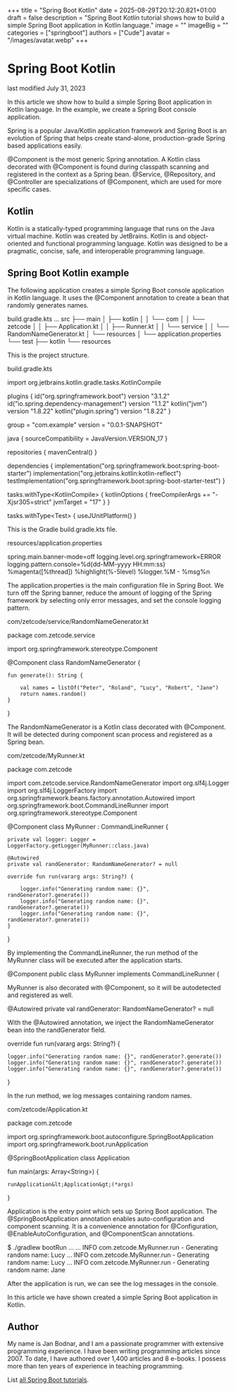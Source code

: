 +++
title = "Spring Boot Kotlin"
date = 2025-08-29T20:12:20.821+01:00
draft = false
description = "Spring Boot Kotlin tutorial shows how to build a simple Spring Boot application in Kotlin language."
image = ""
imageBig = ""
categories = ["springboot"]
authors = ["Cude"]
avatar = "/images/avatar.webp"
+++

# Spring Boot Kotlin

last modified July 31, 2023

In this article we show how to build a simple Spring Boot application in Kotlin
language. In the example, we create a Spring Boot console application.

Spring is a popular Java/Kotlin application framework and Spring
Boot is an evolution of Spring that helps create stand-alone,
production-grade Spring based applications easily.

@Component is the most generic Spring annotation. A Kotlin class
decorated with @Component is found during classpath scanning and
registered in the context as a Spring bean. @Service,
@Repository, and @Controller are specializations of
@Component, which are used for more specific cases.

## Kotlin

Kotlin is a statically-typed programming language that runs on the Java virtual
machine. Kotlin was created by JetBrains. Kotlin is and object-oriented and
functional programming language. Kotlin was designed to be a pragmatic, concise,
safe, and interoperable programming language.

## Spring Boot Kotlin example

The following application creates a simple Spring Boot console application in
Kotlin language. It uses the @Component annotation to create a bean
that randomly generates names.

build.gradle.kts
...
src
├── main
│   ├── kotlin
│   │   └── com
│   │       └── zetcode
│   │           ├── Application.kt
│   │           ├── Runner.kt
│   │           └── service
│   │               └── RandomNameGenerator.kt
│   └── resources
│       └── application.properties
└── test
    ├── kotlin
    └── resources

This is the project structure.

build.gradle.kts
  

import org.jetbrains.kotlin.gradle.tasks.KotlinCompile

plugins {
    id("org.springframework.boot") version "3.1.2"
    id("io.spring.dependency-management") version "1.1.2"
    kotlin("jvm") version "1.8.22"
    kotlin("plugin.spring") version "1.8.22"
}

group = "com.example"
version = "0.0.1-SNAPSHOT"

java {
    sourceCompatibility = JavaVersion.VERSION_17
}

repositories {
    mavenCentral()
}

dependencies {
    implementation("org.springframework.boot:spring-boot-starter")
    implementation("org.jetbrains.kotlin:kotlin-reflect")
    testImplementation("org.springframework.boot:spring-boot-starter-test")
}

tasks.withType&lt;KotlinCompile&gt; {
    kotlinOptions {
        freeCompilerArgs += "-Xjsr305=strict"
        jvmTarget = "17"
    }
}

tasks.withType&lt;Test&gt; {
    useJUnitPlatform()
}

This is the Gradle build.gradle.kts file.

resources/application.properties
  

spring.main.banner-mode=off
logging.level.org.springframework=ERROR
logging.pattern.console=%d{dd-MM-yyyy HH:mm:ss} %magenta([%thread]) %highlight(%-5level) %logger.%M - %msg%n

The application.properties is the main configuration file in Spring
Boot. We turn off the Spring banner, reduce the amount of logging of the Spring
framework by selecting only error messages, and set the console logging pattern.

com/zetcode/service/RandomNameGenerator.kt
  

package com.zetcode.service

import org.springframework.stereotype.Component

@Component
class RandomNameGenerator {

    fun generate(): String {

        val names = listOf("Peter", "Roland", "Lucy", "Robert", "Jane")
        return names.random()
    }
}

The RandomNameGenerator is a Kotlin class decorated with
@Component. It will be detected during component scan process and
registered as a Spring bean.

com/zetcode/MyRunner.kt
  

package com.zetcode

import com.zetcode.service.RandomNameGenerator
import org.slf4j.Logger
import org.slf4j.LoggerFactory
import org.springframework.beans.factory.annotation.Autowired
import org.springframework.boot.CommandLineRunner
import org.springframework.stereotype.Component

@Component
class MyRunner : CommandLineRunner {

    private val logger: Logger = LoggerFactory.getLogger(MyRunner::class.java)

    @Autowired
    private val randGenerator: RandomNameGenerator? = null

    override fun run(vararg args: String?) {

        logger.info("Generating random name: {}", randGenerator?.generate())
        logger.info("Generating random name: {}", randGenerator?.generate())
        logger.info("Generating random name: {}", randGenerator?.generate())
    }
}

By implementing the CommandLineRunner, the run
method of the MyRunner class will be executed after the application
starts.

@Component
public class MyRunner implements CommandLineRunner {

MyRunner is also decorated with @Component, so it will
be autodetected and registered as well.

@Autowired
private val randGenerator: RandomNameGenerator? = null

With the @Autowired annotation, we inject the
RandomNameGenerator bean into the randGenerator field.

override fun run(vararg args: String?) {

    logger.info("Generating random name: {}", randGenerator?.generate())
    logger.info("Generating random name: {}", randGenerator?.generate())
    logger.info("Generating random name: {}", randGenerator?.generate())
}

In the run method, we log messages containing random names.

com/zetcode/Application.kt
  

package com.zetcode

import org.springframework.boot.autoconfigure.SpringBootApplication
import org.springframework.boot.runApplication

@SpringBootApplication
class Application

fun main(args: Array&lt;String&gt;) {

    runApplication&lt;Application&gt;(*args)
}

Application is the entry point which sets up Spring Boot
application. The @SpringBootApplication annotation enables
auto-configuration and component scanning. It is a convenience annotation for
@Configuration, @EnableAutoConfiguration, and
@ComponentScan annotations.

$ ./gradlew bootRun
...
... INFO  com.zetcode.MyRunner.run - Generating random name: Lucy
... INFO  com.zetcode.MyRunner.run - Generating random name: Lucy
... INFO  com.zetcode.MyRunner.run - Generating random name: Jane

After the application is run, we can see the log messages in the console.

In this article we have shown created a simple Spring Boot application in
Kotlin.

## Author

My name is Jan Bodnar, and I am a passionate programmer with extensive
programming experience. I have been writing programming articles since 2007.
To date, I have authored over 1,400 articles and 8 e-books. I possess more
than ten years of experience in teaching programming.

List [all Spring Boot tutorials](/springboot/).